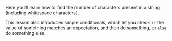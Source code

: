 Here you'll learn how to find the number of characters present in a string (including whitespace characters).

This lesson also introduces simple conditionals, which let you check `if` the value of something matches an expectation, and then do something, or `else` do something else.